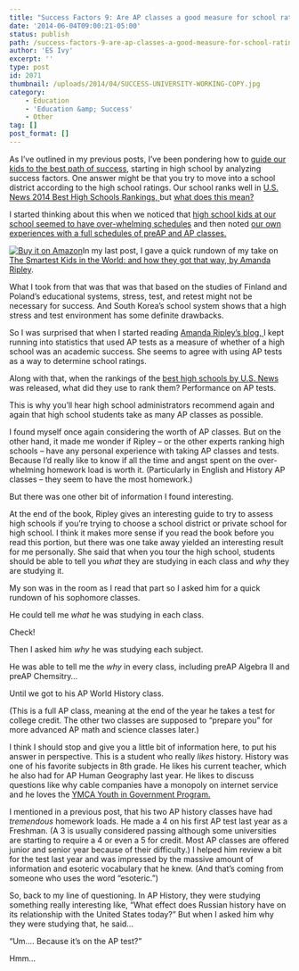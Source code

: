 ```yaml
---
title: "Success Factors 9: Are AP classes a good measure for school ratings?"
date: '2014-06-04T09:00:21-05:00'
status: publish
path: /success-factors-9-are-ap-classes-a-good-measure-for-school-ratings
author: 'ES Ivy'
excerpt: ''
type: post
id: 2071
thumbnail: /uploads/2014/04/SUCCESS-UNIVERSITY-WORKING-COPY.jpg
category:
    - Education
    - 'Education &amp; Success'
    - Other
tag: []
post_format: []
---
```

As I’ve outlined in my previous posts, I’ve been pondering how to [guide our kids to the best path of success](http://192.168.1.34:4945/draft1903 "success factors: 1"), starting in high school by analyzing success factors. One answer might be that you try to move into a school district according to the high school ratings. Our school ranks well in [U.S. News 2014 Best High Schools Rankings, ](http://www.usnews.com/education/best-high-schools/articles/2014/04/22/us-news-releases-2014-best-high-schools-rankings)but [what does this mean? ](http://192.168.1.34:4945/success-factors-high-school-rankings-released-by-u-s-news-what-does-it-mean/ "Success factors: High school rankings released by U.S. News: What do they mean?")

I started thinking about this when we noticed that [high school kids at our school seemed to have over-whelming schedules](http://192.168.1.34:4945/draft1903) and then noted [our own experiences with a full schedules of preAP and AP classes.](http://192.168.1.34:4945/draft1927)

[![Buy it on Amazon](/uploads/2014/03/smartest-kids-in-the-world-200x300.jpg "Smartest Kids in the World")](http://www.amazon.com/gp/product/1451654421/ref=as_li_qf_sp_asin_il_tl?ie=UTF8&camp=1789&creative=9325&creativeASIN=1451654421&linkCode=as2&tag=esiv-20 "Buy it on Amazon")In my last post, I gave a quick rundown of my take on [The Smartest Kids in the World: and how they got that way, by Amanda Ripley](http://www.amazon.com/gp/product/1451654421/ref=as_li_qf_sp_asin_il_tl?ie=UTF8&camp=1789&creative=9325&creativeASIN=1451654421&linkCode=as2&tag=esiv-20 "Buy it on Amazon").

What I took from that was that was that based on the studies of Finland and Poland’s educational systems, stress, test, and retest might not be necessary for success. And South Korea’s school system shows that a high stress and test environment has some definite drawbacks.

So I was surprised that when I started reading [Amanda Ripley’s blog, ](http://www.amandaripley.com/blog)I kept running into statistics that used AP tests as a measure of whether of a high school was an academic success. She seems to agree with using AP tests as a way to determine school ratings.

Along with that, when the rankings of the [best high schools by U.S. News](http://www.usnews.com/education/best-high-schools) was released, what did they use to rank them? Performance on AP tests.

This is why you’ll hear high school administrators recommend again and again that high school students take as many AP classes as possible.

I found myself once again considering the worth of AP classes. But on the other hand, it made me wonder if Ripley – or the other experts ranking high schools – have any personal experience with taking AP classes and tests. Because I’d really like to know if all the time and angst spent on the over-whelming homework load is worth it. (Particularly in English and History AP classes – they seem to have the most homework.)

But there was one other bit of information I found interesting.

At the end of the book, Ripley gives an interesting guide to try to assess high schools if you’re trying to choose a school district or private school for high school. I think it makes more sense if you read the book before you read this portion, but there was one take away yielded an interesting result for me personally. She said that when you tour the high school, students should be able to tell you *what* they are studying in each class and *why* they are studying it.

My son was in the room as I read that part so I asked him for a quick rundown of his sophomore classes.

He could tell me *what* he was studying in each class.

Check!

Then I asked him *why* he was studying each subject.

He was able to tell me the *why* in every class, including preAP Algebra II and preAP Chemsitry…

Until we got to his AP World History class.

(This is a full AP class, meaning at the end of the year he takes a test for college credit. The other two classes are supposed to “prepare you” for more advanced AP math and science classes later.)

I think I should stop and give you a little bit of information here, to put his answer in perspective. This is a student who really *likes* history. History was one of his favorite subjects in 8th grade. He likes his current teacher, which he also had for AP Human Geography last year. He likes to discuss questions like why cable companies have a monopoly on internet service and he loves the [YMCA Youth in Government Program.](http://www.austinymca.org/programs/youth-government "YMCA youth government")

I mentioned in a previous post, that his two AP history classes have had *tremendous* homework loads. He made a 4 on his first AP test last year as a Freshman. (A 3 is usually considered passing although some universities are starting to require a 4 or even a 5 for credit. Most AP classes are offered junior and senior year because of their difficulty.) I helped him review a bit for the test last year and was impressed by the massive amount of information and esoteric vocabulary that he knew. (And that’s coming from someone who uses the word “esoteric.”)

So, back to my line of questioning. In AP History, they were studying something really interesting like, “What effect does Russian history have on its relationship with the United States today?” But when I asked him why they were studying that, he said…

“Um…. Because it’s on the AP test?”

Hmm…